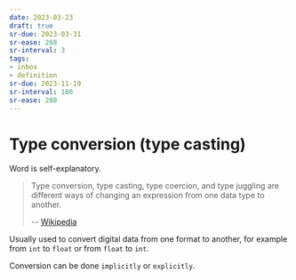 ```yaml
---
date: 2023-03-23
draft: true
sr-due: 2023-03-31
sr-ease: 268
sr-interval: 3
tags:
- inbox
- definition
sr-due: 2023-11-19
sr-interval: 186
sr-ease: 288
---
```


# Type conversion (type casting)

Word is self-explanatory.

> Type conversion, type casting, type coercion, and type juggling are different
> ways of changing an expression from one data type to another.
>
> -- [Wikipedia](https://en.wikipedia.org/wiki/Type_conversion)

Usually used to convert digital data from one format to another, for example
from `int` to `float` or from `float` to `int`.

Conversion can be done `implicitly` or `explicitly`.